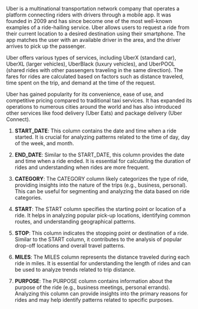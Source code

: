 Uber is a multinational transportation network company that operates a platform connecting riders with drivers through a mobile app. It was founded in 2009 and has since become one of the most well-known examples of a ride-hailing service. Uber allows users to request a ride from their current location to a desired destination using their smartphone. The app matches the user with an available driver in the area, and the driver arrives to pick up the passenger.

Uber offers various types of services, including UberX (standard car), UberXL (larger vehicles), UberBlack (luxury vehicles), and UberPOOL (shared rides with other passengers traveling in the same direction). The fares for rides are calculated based on factors such as distance traveled, time spent on the trip, and demand at the time of the request.

Uber has gained popularity for its convenience, ease of use, and competitive pricing compared to traditional taxi services. It has expanded its operations to numerous cities around the world and has also introduced other services like food delivery (Uber Eats) and package delivery (Uber Connect).



1. **START_DATE**: This column contains the date and time when a ride started. It is crucial for analyzing patterns related to the time of day, day of the week, and month.

2. **END_DATE**: Similar to the START_DATE, this column provides the date and time when a ride ended. It is essential for calculating the duration of rides and understanding when rides are more frequent.

3. **CATEGORY**: The CATEGORY column likely categorizes the type of ride, providing insights into the nature of the trips (e.g., business, personal). This can be useful for segmenting and analyzing the data based on ride categories.

4. **START**: The START column specifies the starting point or location of a ride. It helps in analyzing popular pick-up locations, identifying common routes, and understanding geographical patterns.

5. **STOP**: This column indicates the stopping point or destination of a ride. Similar to the START column, it contributes to the analysis of popular drop-off locations and overall travel patterns.

6. **MILES**: The MILES column represents the distance traveled during each ride in miles. It is essential for understanding the length of rides and can be used to analyze trends related to trip distance.

7. **PURPOSE**: The PURPOSE column contains information about the purpose of the ride (e.g., business meetings, personal errands). Analyzing this column can provide insights into the primary reasons for rides and may help identify patterns related to specific purposes.

